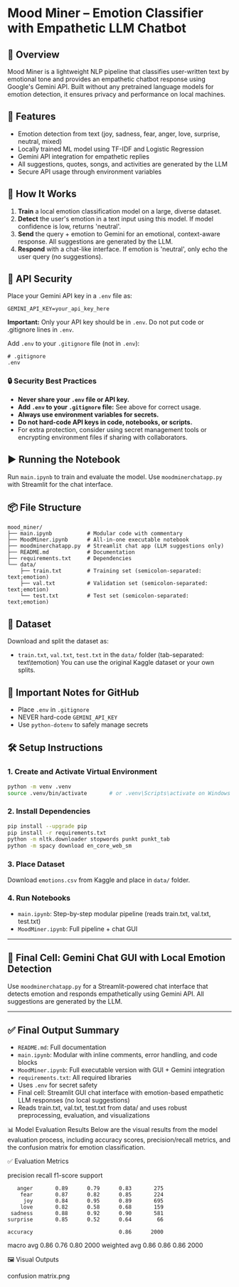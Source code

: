 # Mood Miner – Emotion Classifier with Empathetic LLM Chatbot

## 🌟 Overview
Mood Miner is a lightweight NLP pipeline that classifies user-written text by emotional tone and provides an empathetic chatbot response using Google's Gemini API. Built without any pretrained language models for emotion detection, it ensures privacy and performance on local machines.

## 🧠 Features
- Emotion detection from text (joy, sadness, fear, anger, love, surprise, neutral, mixed)
- Locally trained ML model using TF-IDF and Logistic Regression
- Gemini API integration for empathetic replies
- All suggestions, quotes, songs, and activities are generated by the LLM
- Secure API usage through environment variables

## 💾 How It Works
1. **Train** a local emotion classification model on a large, diverse dataset.
2. **Detect** the user's emotion in a text input using this model. If model confidence is low, returns 'neutral'.
3. **Send** the query + emotion to Gemini for an emotional, context-aware response. All suggestions are generated by the LLM.
4. **Respond** with a chat-like interface. If emotion is 'neutral', only echo the user query (no suggestions).

## 🔐 API Security
Place your Gemini API key in a `.env` file as:

```
GEMINI_API_KEY=your_api_key_here
```

**Important:** Only your API key should be in `.env`. Do not put code or .gitignore lines in `.env`.

Add `.env` to your `.gitignore` file (not in `.env`):
```
# .gitignore
.env
```

### 🔒 Security Best Practices
* **Never share your `.env` file or API key.**
* **Add `.env` to your `.gitignore` file:**
  See above for correct usage.
* **Always use environment variables for secrets.**
* **Do not hard-code API keys in code, notebooks, or scripts.**
* For extra protection, consider using secret management tools or encrypting environment files if sharing with collaborators.

## ▶️ Running the Notebook
Run `main.ipynb` to train and evaluate the model. Use `moodminerchatapp.py` with Streamlit for the chat interface.

## 📦 File Structure
```
mood_miner/
├── main.ipynb           # Modular code with commentary
├── MoodMiner.ipynb      # All-in-one executable notebook
├── moodminerchatapp.py  # Streamlit chat app (LLM suggestions only)
├── README.md            # Documentation
├── requirements.txt     # Dependencies
└── data/
    ├── train.txt        # Training set (semicolon-separated: text;emotion)
    ├── val.txt          # Validation set (semicolon-separated: text;emotion)
    └── test.txt         # Test set (semicolon-separated: text;emotion)
```

## 📘 Dataset

Download and split the dataset as:
- `train.txt`, `val.txt`, `test.txt` in the `data/` folder (tab-separated: text\temotion)
You can use the original Kaggle dataset or your own splits.

## 📌 Important Notes for GitHub
* Place `.env` in `.gitignore`
* NEVER hard-code `GEMINI_API_KEY`
* Use `python-dotenv` to safely manage secrets

## 🛠️ Setup Instructions

### 1. Create and Activate Virtual Environment
```bash
python -m venv .venv
source .venv/bin/activate       # or .venv\Scripts\activate on Windows
```

### 2. Install Dependencies
```bash
pip install --upgrade pip
pip install -r requirements.txt
python -m nltk.downloader stopwords punkt punkt_tab
python -m spacy download en_core_web_sm
```

### 3. Place Dataset
Download `emotions.csv` from Kaggle and place in `data/` folder.

### 4. Run Notebooks
- `main.ipynb`: Step-by-step modular pipeline (reads train.txt, val.txt, test.txt)
- `MoodMiner.ipynb`: Full pipeline + chat GUI

---

## 💬 Final Cell: Gemini Chat GUI with Local Emotion Detection
Use `moodminerchatapp.py` for a Streamlit-powered chat interface that detects emotion and responds empathetically using Gemini API. All suggestions are generated by the LLM.

---

## ✅ Final Output Summary
* `README.md`: Full documentation
* `main.ipynb`: Modular with inline comments, error handling, and code blocks
* `MoodMiner.ipynb`: Full executable version with GUI + Gemini integration
* `requirements.txt`: All required libraries
* Uses `.env` for secret safety
* Final cell: Streamlit GUI chat interface with emotion-based empathetic LLM responses (no local suggestions)
* Reads train.txt, val.txt, test.txt from data/ and uses robust preprocessing, evaluation, and visualizations

📊 Model Evaluation Results
Below are the visual results from the model evaluation process, including accuracy scores, precision/recall metrics, and the confusion matrix for emotion classification.

✅ Evaluation Metrics

precision    recall  f1-score   support

       anger       0.89      0.79      0.83       275
        fear       0.87      0.82      0.85       224
         joy       0.84      0.95      0.89       695
        love       0.82      0.58      0.68       159
     sadness       0.88      0.92      0.90       581
    surprise       0.85      0.52      0.64        66

    accuracy                           0.86      2000
   macro avg       0.86      0.76      0.80      2000
weighted avg       0.86      0.86      0.86      2000

🖼️ Visual Outputs

confusion matrix.png